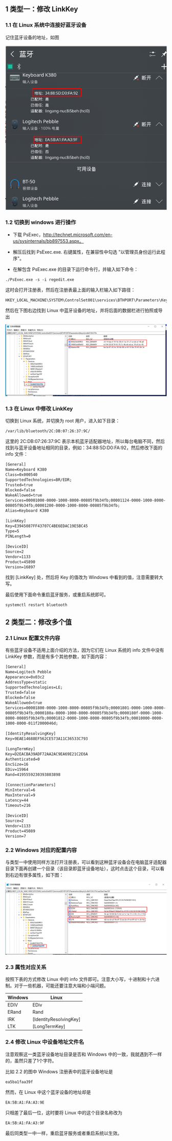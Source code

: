 

## 1 类型一：修改 LinkKey

### 1.1 在 Linux 系统中连接好蓝牙设备

记住蓝牙设备的地址，如图

![BluetoothDevAddress](../static/image/BluetoothDevAddress.png)

### 1.2 切换到 windows 进行操作

- 下载 PsExec，http://technet.microsoft.com/en-us/sysinternals/bb897553.aspx。

- 解压后找到 PsExec.exe. 右键属性，在兼容性中勾选 "以管理员身份运行此程序"。

- 在解包含 PsExec.exe 的目录下运行命令行，并输入如下命令：

```shell
./PsExec.exe -s -i regedit.exe
```

这时会打开注册表，然后在注册表最上面的输入栏输入如下路径：

```
HKEY_LOCAL_MACHINE\SYSTEM\ControlSet001\services\BTHPORT\Parameters\Keys
```

然后在下图右边找到 Linux 中蓝牙设备的地址，并将后面的数据栏进行拍照或导出

![BluetoothConnType1](../static/image/BluetoothConnType1.png)

### 1.3 在 Linux 中修改 LinkKey

切换到 Linux 系统，并切换为 root 用户，进入如下目录：

```
/var/lib/bluetooth/2C:DB:07:26:37:9C/
```

这里的 2C:DB:07:26:37:9C 表示本机蓝牙适配器地址，所以每台电脑不同，然后找到与蓝牙设备地址相同的目录，例如：34:88:5D:D0:FA:92，然后修改下面的 info 文件：

```
[General]
Name=Keyboard K380
Class=0x000540
SupportedTechnologies=BR/EDR;
Trusted=true
Blocked=false
WakeAllowed=true
Services=00001000-0000-1000-8000-00805f9b34fb;00001124-0000-1000-8000-00805f9b34fb;00001200-0000-1000-8000-00805f9b34fb;
Alias=Keyboard K380

[LinkKey]
Key=E3945087FF43707C4BE6EDAC19E5BC45
Type=5
PINLength=0

[DeviceID]
Source=2
Vendor=1133
Product=45890
Version=16897

```

找到 [LinkKey] 处，然后将 Key 的值改为 Windows 中看到的值，注意需要转大写。

最后使用下面命令重启蓝牙服务，或重启系统即可。

```shell
systemctl restart bluetooth
```



## 2 类型二：修改多个值

### 2.1 Linux 配置文件内容

有些蓝牙设备不适用上面介绍的方法，因为它们在 Linux 系统的 info 文件中没有 LinkKey 参数，而是有多个其他参数，如下面内容：

```
[General]
Name=Logitech Pebble
Appearance=0x03c2
AddressType=static
SupportedTechnologies=LE;
Trusted=false
Blocked=false
WakeAllowed=true
Services=00001800-0000-1000-8000-00805f9b34fb;00001801-0000-1000-8000-00805f9b34fb;0000180a-0000-1000-8000-00805f9b34fb;0000180f-0000-1000-8000-00805f9b34fb;00001812-0000-1000-8000-00805f9b34fb;00010000-0000-1000-8000-011f2000046d;

[IdentityResolvingKey]
Key=9EAE14688EF562CE573A11C36533C793

[LongTermKey]
Key=D2EACBA39ADF72AA2AC9EA69E21C2E6A
Authenticated=0
EncSize=16
EDiv=15964
Rand=4195559230393803898

[ConnectionParameters]
MinInterval=6
MaxInterval=9
Latency=44
Timeout=216

[DeviceID]
Source=2
Vendor=1133
Product=45089
Version=7

```



### 2.2 Windows 对应的配置内容

与类型一中使用同样方法打开注册表，可以看到这种蓝牙设备会在电脑蓝牙适配器目录下面再创建一个目录（该目录即蓝牙设备地址），这时点击这个目录，可以看到右边有很多属性，如下图：

![BluetoothConnType2](../static/image/BluetoothConnType2.png) 



### 2.3 属性对应关系

按照下表的方式修改 Linux 中的 info 文件即可。注意大小写，十进制和十六进制。对于一些机器，可能还要注意大端和小端问题。

| Windows | Linux                  |
| ------- | ---------------------- |
| EDIV    | EDiv                   |
| ERand   | Rand                   |
| IRK     | [IdentityResolvingKey] |
| LTK     | [LongTermKey]          |

### 2.4 修改 Linux 中设备地址文件名

注意观察这一类蓝牙设备地址目录是否和 Windows 中的一致，我就遇到不一样的，虽然只差了1个字符。

比如 2.2 的图中 Windows 注册表中的蓝牙设备地址是

```
ea5ba1faa39f
```

然而，在 Linux 中这个蓝牙设备的地址却是

```
EA:5B:A1:FA:A3:9E
```

只相差了最后一位，这时要将 Linux 中的这个目录名称改为

```
EA:5B:A1:FA:A3:9F
```

最后同类型一中一样，重启蓝牙服务或者重启系统以生效。